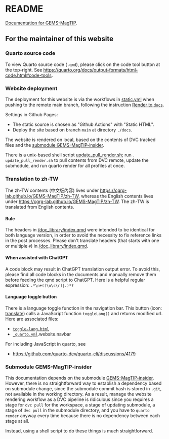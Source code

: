 # README

[Documentation for GEMS-MagTIP](https://cgrg-lab.github.io/GEMS-MagTIP/).


## For the maintainer of this website

### Quarto source code

To view Quarto source code (`.qmd`), please click on the code tool button at the top-right.
See https://quarto.org/docs/output-formats/html-code.html#code-tools. 

### Website deployment

The deployment for this website is via the workflows in [static.yml](.github/workflows/static.yml) when pushing to the remote main branch, following the instruction [Render to `docs`](https://quarto.org/docs/publishing/github-pages.html#render-to-docs).

Settings in Github Pages: 
- The static source is chosen as "Github Actions" with "Static HTML".
- Deploy the site based on branch `main` at directory `./docs`.

The website is rendered on local, based on the contents of DVC tracked files and the [submodule GEMS-MagTIP-insider](#Submodule-GEMS-MagTIP-insider).

There is a unix-based shell script [update_pull_render.sh](update_pull_render.sh); 
run `. update_pull_render.sh` to pull contents from DVC remote, update the submodule, and run quarto render for all profiles at once.

### Translation to zh-TW

The zh-TW contents (中文版內容) lives under https://cgrg-lab.github.io/GEMS-MagTIP/zh-TW, whereas 
the English contents lives under https://cgrg-lab.github.io/GEMS-MagTIP/zh-TW.
The zh-TW is translated from English contents.

#### Rule

The headers in [/doc_library/index.qmd](/doc_library/index.qmd) were intended to be identical for both language version, in order to avoid the necessity to fix reference links in the post processes.
Please don't translate headers (that starts with one or multiple `#`) in [/doc_library/index.qmd](/doc_library/index.qmd).

#### When assisted with ChatGPT

A code block may result in ChatGPT translation output error. 
To avoid this, please find all code blocks in the documents and manually 
remove them before feeding the qmd script to ChatGPT. 
Here is a helpful regular expression: ```.*\n+([\n\s\r]|.)*?```

#### Language toggle button

There is a language toggle function in the navigation bar.
This button (icon: [translate](https://icons.getbootstrap.com/icons/translate/)) calls a JavaScript function `toggleLang()` and returns modified url. 
Here are associated files:
- [`toggle-lang.html`](toggle-lang.html)
- [`_quarto.yml`](_quarto.yml).website.navbar

For including JavaScript in quarto, see
- https://github.com/quarto-dev/quarto-cli/discussions/4179

### Submodule GEMS-MagTIP-insider

This documentation depends on the submodule [GEMS-MagTIP-insider](https://github.com/okatsn/GEMS-MagTIP-insider.git). 
However, there is no straightforward way to establish a dependency based on submodule change, since the submodule commit hash is stored in `.git`, not available in the working directory.
As a result, manage the website rendering workflow as a DVC pipeline is ridiculous since you requires a stage for `dvc pull` for the workspace, a stage of updating submodule, a stage of `dvc pull` in the submodule directory, and you have to `quarto render` anyway every time because there is no dependency between each stage at all.

Instead, using a shell script to do these things is much straightforward.